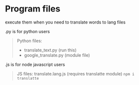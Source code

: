 # Program files

execute them when you need to translate words to lang files

.py is for python users
> Python files: 
> - translate_text.py (run this)
> - google_translate.py (module file)

.js is for node javascript users
> JS files: translate.lang.js (requires translatte module)
> ```npm i translatte```

